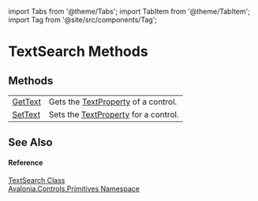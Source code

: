 import Tabs from '@theme/Tabs'; 
import TabItem from '@theme/TabItem'; 
import Tag from '@site/src/components/Tag'; 

# TextSearch Methods




## Methods
<table>
<tr>
<td><a href="M_Avalonia_Controls_Primitives_TextSearch_GetText">GetText</a></td>
<td>Gets the <a href="F_Avalonia_Controls_Primitives_TextSearch_TextProperty">TextProperty</a> of a control.</td>
</tr>
<tr>
<td><a href="M_Avalonia_Controls_Primitives_TextSearch_SetText">SetText</a></td>
<td>Sets the <a href="F_Avalonia_Controls_Primitives_TextSearch_TextProperty">TextProperty</a> for a control.</td>
</tr>
</table>

## See Also


#### Reference
<a href="T_Avalonia_Controls_Primitives_TextSearch">TextSearch Class</a>  
<a href="N_Avalonia_Controls_Primitives">Avalonia.Controls.Primitives Namespace</a>  
